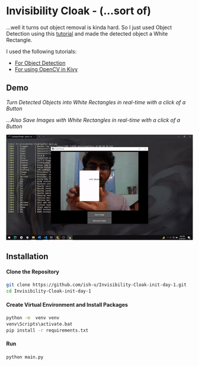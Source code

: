 # Invisibility Cloak - (...sort of)

...well it turns out object removal is kinda hard. So I just used Object Detection using this [tutorial](https://www.youtube.com/watch?v=HXDD7-EnGBY&ab_channel=Murtaza%27sWorkshop-RoboticsandAI)
and made the detected object a White Rectangle.

I used the following tutorials:

- [For Object Detection](https://www.youtube.com/watch?v=HXDD7-EnGBY&ab_channel=Murtaza%27sWorkshop-RoboticsandAI)
- [For using OpenCV in Kivy](https://www.youtube.com/watch?v=PwUWtfk2inQ&ab_channel=CoderMonk)

## Demo

_Turn Detected Objects into White Rectangles in real-time with a click of a Button_

_...Also Save Images with White Rectangles in real-time with a click of a Button_

![](demo.gif)

## Installation

#### Clone the Repository

```bash
git clone https://github.com/ish-u/Invisibility-Cloak-init-day-1.git
cd Invisibility-Cloak-init-day-1
```

#### Create Virtual Environment and Install Packages

```bash
python -m  venv venv
venv\Scripts\activate.bat
pip install -r requirements.txt
```

#### Run

```bash
python main.py
```
